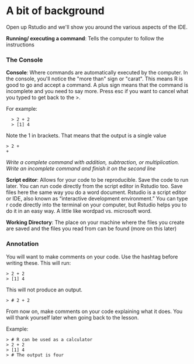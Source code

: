 # A bit of background

Open up Rstudio and we'll show you around the various aspects of the IDE. 

**Running/ executing a command**: Tells the computer to follow the instructions

### The Console
**Console**: Where commands are automatically executed by the computer. In the console, you'll notice the "more than" sign or "carat". This means R is good to go and accept a command. A plus sign means that the command is incomplete and you need to say more. Press esc if you want to cancel what you typed to get back to the >.



For example:

```{r}
  > 2 + 2
  > [1] 4
```


 
Note the 1 in brackets. That means that the output is a single value
 
 ```{r}
 > 2 +
 +
```

 
*Write a complete command with addition, subtraction, or multiplication. Write an incomplete command and finish it on the second line*
 
 
**Script editor**: Allows for your code to be reproducible. Save the code to run later. You can run code directly from the script editor in Rstudio too. Save files here the same way you do a word document. Rstudio is a script editor or IDE, also known as “interactive development environment.” You can type r code directly into the terminal on your computer, but Rstudio helps you to do it in an easy way. A little like wordpad vs. microsoft word. 

**Working Directory**: The place on your machine where the files you create are saved and the files you read from can be found (more on this later)


### Annotation
You will want to make comments on your code. Use the hashtag before writing these. This will run:
 
```{r}
> 2 + 2
> [1] 4
```

 
This will not produce an output.

```{r}
> # 2 + 2
```

 
From now on, make comments on your code explaining what it does. You will thank yourself later when going back to the lesson.  
 
Example:
```{r}
> # R can be used as a calculator
> 2 + 2
> [1] 4
> # The output is four
```
